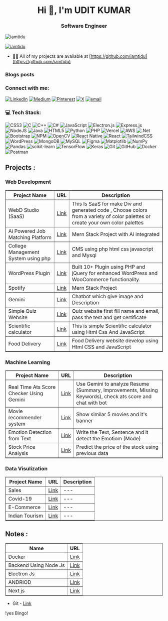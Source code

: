 
<h1 align="center">Hi 👋, I'm UDIT KUMAR</h1>
<h3 align="center">Software Engineer</h3>

<p align="left"> <img src="https://komarev.com/ghpvc/?username=iamtidu&label=Profile%20views&color=0e75b6&style=flat" alt="iamtidu" /> </p>



<p align="left"> <a href="https://twitter.com/iamtidu" target="blank"><img src="https://img.shields.io/twitter/follow/iamtidu?logo=twitter&style=for-the-badge" alt="iamtidu" /></a> </p>

- 👨‍💻 All of my projects are available at [https://github.com/iamtidu](https://github.com/iamtidu)
  

### Blogs posts
<!-- BLOG-POST-LIST:START -->
<!-- BLOG-POST-LIST:END -->

<h3 align="left">Connect with me:</h3>

[![LinkedIn](https://img.shields.io/badge/LinkedIn-%230077B5.svg?logo=linkedin&logoColor=white)](https://linkedin.com/in/iamtidu) [![Medium](https://img.shields.io/badge/Medium-12100E?logo=medium&logoColor=white)](https://medium.com/@iamtidu) [![Pinterest](https://img.shields.io/badge/Pinterest-%23E60023.svg?logo=Pinterest&logoColor=white)](https://pinterest.com/iamtidu) [![X](https://img.shields.io/badge/X-black.svg?logo=X&logoColor=white)](https://x.com/iamtidu) [![email](https://img.shields.io/badge/Email-D14836?logo=gmail&logoColor=white)](mailto:uditrajsingh160@gmail.com) 

### 💻 Tech Stack:
![CSS3](https://img.shields.io/badge/css3-%231572B6.svg?style=for-the-badge&logo=css3&logoColor=white) ![C](https://img.shields.io/badge/c-%2300599C.svg?style=for-the-badge&logo=c&logoColor=white) ![C++](https://img.shields.io/badge/c++-%2300599C.svg?style=for-the-badge&logo=c%2B%2B&logoColor=white) ![C#](https://img.shields.io/badge/c%23-%23239120.svg?style=for-the-badge&logo=csharp&logoColor=white) ![JavaScript](https://img.shields.io/badge/javascript-%23323330.svg?style=for-the-badge&logo=javascript&logoColor=%23F7DF1E) ![Electron.js](https://img.shields.io/badge/Electron-191970?style=for-the-badge&logo=Electron&logoColor=white) ![Express.js](https://img.shields.io/badge/express.js-%23404d59.svg?style=for-the-badge&logo=express&logoColor=%2361DAFB) ![NodeJS](https://img.shields.io/badge/node.js-6DA55F?style=for-the-badge&logo=node.js&logoColor=white) ![Java](https://img.shields.io/badge/java-%23ED8B00.svg?style=for-the-badge&logo=openjdk&logoColor=white) ![HTML5](https://img.shields.io/badge/html5-%23E34F26.svg?style=for-the-badge&logo=html5&logoColor=white) ![Python](https://img.shields.io/badge/python-3670A0?style=for-the-badge&logo=python&logoColor=ffdd54) ![PHP](https://img.shields.io/badge/php-%23777BB4.svg?style=for-the-badge&logo=php&logoColor=white) ![Vercel](https://img.shields.io/badge/vercel-%23000000.svg?style=for-the-badge&logo=vercel&logoColor=white) ![AWS](https://img.shields.io/badge/AWS-%23FF9900.svg?style=for-the-badge&logo=amazon-aws&logoColor=white) ![.Net](https://img.shields.io/badge/.NET-5C2D91?style=for-the-badge&logo=.net&logoColor=white) ![Bootstrap](https://img.shields.io/badge/bootstrap-%238511FA.svg?style=for-the-badge&logo=bootstrap&logoColor=white) ![NPM](https://img.shields.io/badge/NPM-%23CB3837.svg?style=for-the-badge&logo=npm&logoColor=white) ![OpenCV](https://img.shields.io/badge/opencv-%23white.svg?style=for-the-badge&logo=opencv&logoColor=white) ![React Native](https://img.shields.io/badge/react_native-%2320232a.svg?style=for-the-badge&logo=react&logoColor=%2361DAFB) ![React](https://img.shields.io/badge/react-%2320232a.svg?style=for-the-badge&logo=react&logoColor=%2361DAFB) ![TailwindCSS](https://img.shields.io/badge/tailwindcss-%2338B2AC.svg?style=for-the-badge&logo=tailwind-css&logoColor=white) ![WordPress](https://img.shields.io/badge/WordPress-%23117AC9.svg?style=for-the-badge&logo=WordPress&logoColor=white) ![MongoDB](https://img.shields.io/badge/MongoDB-%234ea94b.svg?style=for-the-badge&logo=mongodb&logoColor=white) ![MySQL](https://img.shields.io/badge/mysql-4479A1.svg?style=for-the-badge&logo=mysql&logoColor=white) ![Figma](https://img.shields.io/badge/figma-%23F24E1E.svg?style=for-the-badge&logo=figma&logoColor=white) ![Matplotlib](https://img.shields.io/badge/Matplotlib-%23ffffff.svg?style=for-the-badge&logo=Matplotlib&logoColor=black) ![NumPy](https://img.shields.io/badge/numpy-%23013243.svg?style=for-the-badge&logo=numpy&logoColor=white) ![Pandas](https://img.shields.io/badge/pandas-%23150458.svg?style=for-the-badge&logo=pandas&logoColor=white) ![scikit-learn](https://img.shields.io/badge/scikit--learn-%23F7931E.svg?style=for-the-badge&logo=scikit-learn&logoColor=white) ![TensorFlow](https://img.shields.io/badge/TensorFlow-%23FF6F00.svg?style=for-the-badge&logo=TensorFlow&logoColor=white) ![Keras](https://img.shields.io/badge/Keras-%23D00000.svg?style=for-the-badge&logo=Keras&logoColor=white) ![Git](https://img.shields.io/badge/git-%23F05033.svg?style=for-the-badge&logo=git&logoColor=white) ![GitHub](https://img.shields.io/badge/github-%23121011.svg?style=for-the-badge&logo=github&logoColor=white)  ![Docker](https://img.shields.io/badge/docker-%230db7ed.svg?style=for-the-badge&logo=docker&logoColor=white) ![Postman](https://img.shields.io/badge/Postman-FF6C37?style=for-the-badge&logo=postman&logoColor=white)





<h2 align="left">Projects :</h2>

<h3 align="left">Web Development</h3>

<table  border="1" cellspacing="0" cellpadding="5">
  <tr>
    <th>Project Name</th>
    <th>URL</th>
    <th>Description</th>
  </tr>
  <tr>
    <td>WebD Studio (SaaS)</td>
    <td><a href="https://webdstudio.vercel.app/" target="_blank">Link</a></td>
    <td>This Is SaaS for make Div and generated code , Choose colors from a variety of color palettes or create your own color palettes</td>
  </tr>
   <tr>
    <td>Ai Powered Job Matching Platform</td>
    <td><a href="https://github.com/iamtidu/Ai-Powered-Job-Matching-Platform?tab=readme-ov-file" target="_blank">Link</a></td>
    <td>Mern Stack Project with Ai integrated </td>
  </tr>
   <tr>
    <td>College Management System using php</td>
    <td><a href="https://github.com/iamtidu/College-Management-System-using-php" target="_blank">Link</a></td>
    <td>CMS using php html css javascript and Mysql </td>
  </tr>
  <tr>
    <td>WordPress Plugin</td>
    <td><a href="https://github.com/iamtidu/WordPress-Plugin" target="_blank">Link</a></td>
    <td>Built 10+ Plugin using PHP and jQuery for enhanced WordPress and WooCommerce functionality.</td>
  </tr>
  
  
  <tr>
    <td>Spotify</td>
    <td><a href="https://github.com/iamtidu/Spotify" target="_blank">Link</a></td>
    <td>Mern Stack Project</td>
  </tr>
 
  <tr>
    <td>Gemini</td>
    <td><a href="https://github.com/iamtidu/Gemini" target="_blank">Link</a></td>
     <td>Chatbot which give image and Description</td>
  </tr>
   <tr>
    <td>Simple Quiz Website </td>
    <td><a href="https://github.com/iamtidu/Quiz-website" target="_blank">Link</a></td>
     <td>Quiz website first fill name and email, pass the test and get certificate</td>
  </tr>
  <tr>
    <td>Scientific calculator</td>
    <td><a href="https://github.com/iamtidu/scientific-calc" target="_blank">Link</a></td> 
     <td>This is simple Scientific calculator using Html Css And JavaScript</td>
  </tr>
  <tr>
    <td>Food Delivery </td>
    <td><a href="https://github.com/iamtidu/e-commerce" target="_blank">Link</a></td>
     <td>Food Delivery website develop using Html CSS and JavaScript</td>
  </tr>
</table>

<h3 align="left">Machine Learning</h3>

<table  border="1" cellspacing="0" cellpadding="5">
  <tr>
    <th>Project Name</th>
    <th>URL</th>
    <th>Description</th>
  </tr>
  <tr>
    <td>Real Time Ats Score Checker Using Gemini</td>
    <td><a href="https://github.com/iamtidu/Ats-Score-Checker-Using-Gemini" target="_blank">Link</a></td>
    <td>Use Gemini to analyze Resume (Summary, Improvements, Missing Keywords), check ats score and chat with bot</td>
  </tr>
  <tr>
    <td>Movie recommender system</td>
    <td><a href="https://github.com/iamtidu/Movie-Recommender-System" target="_blank">Link</a></td>
    <td>Show similar 5 movies and it's banner</td>
  </tr>
  <tr>
    <td>Emotion Detection from Text</td>
    <td><a href="https://github.com/iamtidu/Emotion-Detection-from-Text" target="_blank">Link</a></td>
    <td>Write the Text, Sentence and it detect the Emotiom (Mode)</td>
  </tr>
  <tr>
    <td>Stock Price Analysis</td>
    <td><a href="https://github.com/iamtidu/Stock-Price" target="_blank">Link</a></td>
    <td>Predict the price of the stock using previous data </td>
  </tr>
</table>

<h3 align="left">Data Visulization</h3>

<table  border="1" cellspacing="0" cellpadding="5">
  <tr>
    <th>Project Name</th>
    <th>URL</th>
    <th>Description</th>
  </tr>
  <tr>
    <td>Sales</td>
    <td><a href="https://github.com/iamtidu/Data-Visualization-Using-Tableau/tree/main/sales">Link</a></td>
    <td>---</td>
  </tr>
  <tr>
    <td>Covid-19 </td>
    <td><a href="https://github.com/iamtidu/Data-Visualization-Using-Tableau/tree/main/Covid-19">Link</a></td>
    <td>---</td>
  </tr>
  <tr>
    <td>E-Commerce</td>
    <td><a href="https://github.com/iamtidu/Data-Visualization-Using-Tableau/tree/main/E-commerce">Link</a></td>
    <td>---</td>
  </tr>
  <tr>
    <td>Indian Tourism</td>
    <td><a href="https://github.com/iamtidu/Data-Visualization-Using-Tableau/tree/main/Indian%20Tourism">Link</a></td>
    <td>---</td>
  </tr>
</table>


<h2 align="left">Notes :</h2>

<table  border="1" cellspacing="0" cellpadding="5">
  <tr>
    <th>Name</th>
    <th>URL</th>
  </tr>
  <tr>
    <td>Docker</td>
    <td><a href="https://github.com/iamtidu/Docker-notes" target="_blank">Link</a></td>
  </tr>
  <tr>
    <td>Backend Using Node Js</td>
    <td><a href="https://github.com/iamtidu/backend-notes-using-node.js" target="_blank">Link</a></td>
  </tr>
  <tr>
    <td>Electron Js</td>
    <td><a href="https://github.com/iamtidu/Electron-notes" target="_blank">Link</a></td>
  </tr>
  <tr>
    <td>ANDRIOD</td>
    <td><a href="https://github.com/iamtidu/Android-notes-with--java" target="_blank">Link</a></td>
  </tr>
  <tr>
    <td>Next js</td>
    <td><a href="https://github.com/iamtidu/Next.js-Notes" target="_blank">Link</a></td>
  </tr>
</table>


- Git - [Link](https://education.github.com/git-cheat-sheet-education.pdf)

!yes Bingo!
